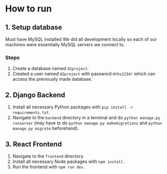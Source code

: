 # How to run

## 1. Setup database

Must have MySQL installed
We did all development locally so each of our machines were essentially MySQL servers we connect to.

### Steps
1. Create a database named `d2project`.
2. Created a user named `d2project` with password `Hths1234!` which can access the previously made database.


## 2. Django Backend
1. Install all necessary Python packages with `pip install -r requirements.txt`.
2. Navigate to the `backend` directory in a terminal and do `python manage.py runserver` (may have to do `python manage.py makemigrations` and `python manage.py migrate` beforehand).

## 3. React Frontend
1. Navigate to the `frontend` directory.
2. Install all necessary Node packages with `npm install`.
3. Run the frontend with `npm run dev`.
